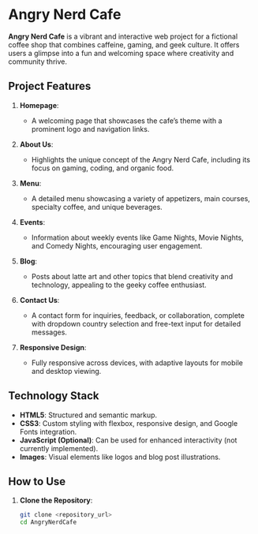 # Angry Nerd Cafe

**Angry Nerd Cafe** is a vibrant and interactive web project for a fictional coffee shop that combines caffeine, gaming, and geek culture. It offers users a glimpse into a fun and welcoming space where creativity and community thrive.

## Project Features

1. **Homepage**:
   - A welcoming page that showcases the cafe’s theme with a prominent logo and navigation links.

2. **About Us**:
   - Highlights the unique concept of the Angry Nerd Cafe, including its focus on gaming, coding, and organic food.

3. **Menu**:
   - A detailed menu showcasing a variety of appetizers, main courses, specialty coffee, and unique beverages.

4. **Events**:
   - Information about weekly events like Game Nights, Movie Nights, and Comedy Nights, encouraging user engagement.

5. **Blog**:
   - Posts about latte art and other topics that blend creativity and technology, appealing to the geeky coffee enthusiast.

6. **Contact Us**:
   - A contact form for inquiries, feedback, or collaboration, complete with dropdown country selection and free-text input for detailed messages.

7. **Responsive Design**:
   - Fully responsive across devices, with adaptive layouts for mobile and desktop viewing.

## Technology Stack

- **HTML5**: Structured and semantic markup.
- **CSS3**: Custom styling with flexbox, responsive design, and Google Fonts integration.
- **JavaScript (Optional)**: Can be used for enhanced interactivity (not currently implemented).
- **Images**: Visual elements like logos and blog post illustrations.

## How to Use

1. **Clone the Repository**:
   ```bash
   git clone <repository_url>
   cd AngryNerdCafe
